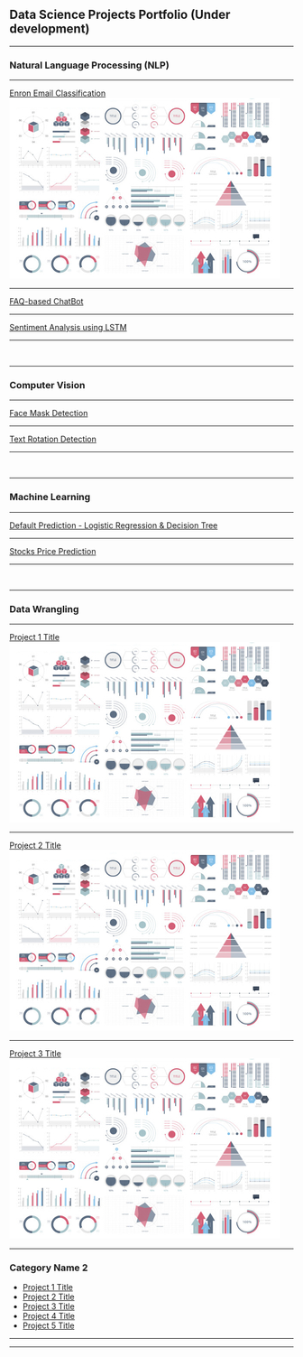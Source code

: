## Data Science Projects Portfolio (Under development)

---

### Natural Language Processing (NLP)
---

[Enron Email Classification](/sample_page) <br>
<img src="images/dummy_thumbnail.jpg?raw=true"/>

---
[FAQ-based ChatBot](/sample_page)

---
[Sentiment Analysis using LSTM](/sample_page)

---

<br>

---

### Computer Vision
---
[Face Mask Detection](/sample_page)

---
[Text Rotation Detection](/sample_page)

---

<br>

---

### Machine Learning
---
[Default Prediction - Logistic Regression & Decision Tree](/sample_page)

---

[Stocks Price Prediction](/sample_page)

---

<br>

---

### Data Wrangling
---


[Project 1 Title](/sample_page)
<img src="images/dummy_thumbnail.jpg?raw=true"/>

---
[Project 2 Title](/pdf/sample_presentation.pdf)
<img src="images/dummy_thumbnail.jpg?raw=true"/>

---
[Project 3 Title](http://example.com/)
<img src="images/dummy_thumbnail.jpg?raw=true"/>

---

### Category Name 2

- [Project 1 Title](http://example.com/)
- [Project 2 Title](http://example.com/)
- [Project 3 Title](http://example.com/)
- [Project 4 Title](http://example.com/)
- [Project 5 Title](http://example.com/)

---




---
<!-- Remove above link if you don't want to attibute -->
